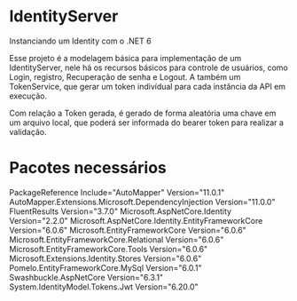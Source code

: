 # IdentityServer
Instanciando um Identity com o .NET 6

Esse projeto é a modelagem básica para implementação de um IdentityServer, nele há os recursos básicos para controle de usuários, como Login, registro, Recuperação de senha e Logout. A também um TokenService, que gerar um token indivídual para cada instância da API em execução.

Com relação a Token gerada, é gerado de forma aleatória uma chave em um arquivo local, que poderá ser informada do bearer token para realizar a validação.

# Pacotes necessários

PackageReference Include="AutoMapper" Version="11.0.1"
AutoMapper.Extensions.Microsoft.DependencyInjection Version="11.0.0"
FluentResults Version="3.7.0"
Microsoft.AspNetCore.Identity Version="2.2.0"
Microsoft.AspNetCore.Identity.EntityFrameworkCore Version="6.0.6"
Microsoft.EntityFrameworkCore Version="6.0.6"
Microsoft.EntityFrameworkCore.Relational Version="6.0.6"
Microsoft.EntityFrameworkCore.Tools Version="6.0.6"
Microsoft.Extensions.Identity.Stores Version="6.0.6"
Pomelo.EntityFrameworkCore.MySql Version="6.0.1"
Swashbuckle.AspNetCore Version="6.3.1"
System.IdentityModel.Tokens.Jwt Version="6.20.0"
